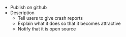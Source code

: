 - Publish on github
- Description
    - Tell users to give crash reports
    - Explain what it does so that it becomes attractive
    - Notify that it is open source
